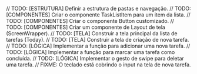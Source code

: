 // TODO: [ESTRUTURA] Definir a estrutura de pastas e navegação.
// TODO: [COMPONENTES] Criar o componente TaskListItem para um item da lista.
// TODO: [COMPONENTES] Criar o componente Button customizado.
// TODO: [COMPONENTES] Criar um componente de Layout de tela (ScreenWrapper).
// TODO: [TELA] Construir a tela principal da lista de tarefas (Today).
// TODO: [TELA] Construir a tela de criação de nova tarefa.
// TODO: [LÓGICA] Implementar a função para adicionar uma nova tarefa.
// TODO: [LÓGICA] Implementar a função para marcar uma tarefa como concluída.
// TODO: [LÓGICA] Implementar o gesto de swipe para deletar uma tarefa.
// FIXME: O teclado está cobrindo o input na tela de nova tarefa.
